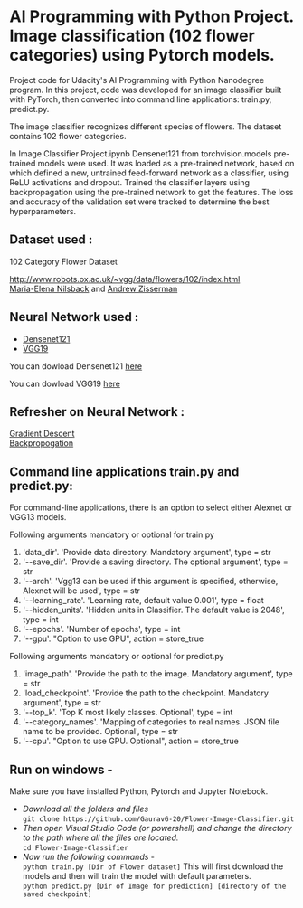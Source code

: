 # AI Programming with Python Project. Image classification (102 flower categories) using Pytorch models.

Project code for Udacity's AI Programming with Python Nanodegree program. In this project, code was developed for an image classifier built with PyTorch, then converted into command line applications: train.py, predict.py.

The image classifier recognizes different species of flowers. The dataset contains 102 flower categories.

In Image Classifier Project.ipynb Densenet121 from torchvision.models pre-trained models were used. It was loaded as a pre-trained network, based on which defined a new, untrained feed-forward network as a classifier, using ReLU activations and dropout. Trained the classifier layers using backpropagation using the pre-trained network to get the features. The loss and accuracy of the validation set were tracked to determine the best hyperparameters. 

## Dataset used :     
102 Category Flower Dataset     

http://www.robots.ox.ac.uk/~vgg/data/flowers/102/index.html     
[Maria-Elena Nilsback](http://www.robots.ox.ac.uk/~men/) and [Andrew Zisserman](http://www.robots.ox.ac.uk/~az/)

## Neural Network used : 
* [Densenet121](https://resources.wolframcloud.com/NeuralNetRepository/resources/DenseNet-121-Trained-on-ImageNet-Competition-Data/)
* [VGG19](https://resources.wolframcloud.com/NeuralNetRepository/resources/VGG-19-Trained-on-ImageNet-Competition-Data/)
       
You can dowload Densenet121 [here](https://www.kaggle.com/code/leighplt/densenet121-pytorch)

You can dowload VGG19 [here](https://www.kaggle.com/code/madz2000/flowers-classification-using-vgg19-88-accuracy)

## Refresher on Neural Network :
[Gradient Descent](https://medium.com/secure-and-private-ai-writing-challenge/playing-with-gradient-descent-intuition-e5bde385078)   
[Backpropogation](https://medium.com/secure-and-private-ai-writing-challenge/playing-with-backpropagation-algorithm-intuition-10c42578a8e8)        


## Command line applications train.py and predict.py:

For command-line applications, there is an option to select either Alexnet or VGG13 models. 

Following arguments mandatory or optional for train.py 

1.	'data_dir'. 'Provide data directory. Mandatory argument', type = str
2.	'--save_dir'. 'Provide a saving directory. The optional argument', type = str
3.	'--arch'. 'Vgg13 can be used if this argument is specified, otherwise, Alexnet will be used', type = str
4.	'--learning_rate'. 'Learning rate, default value 0.001', type = float
5.	'--hidden_units'. 'Hidden units in Classifier. The default value is 2048', type = int
6.	'--epochs'. 'Number of epochs', type = int
7.	'--gpu'. "Option to use GPU", action = store_true

Following arguments mandatory or optional for predict.py

1.	'image_path'. 'Provide the path to the image. Mandatory argument', type = str
2.	'load_checkpoint'. 'Provide the path to the checkpoint. Mandatory argument', type = str
3.	'--top_k'. 'Top K most likely classes. Optional', type = int
4.	'--category_names'. 'Mapping of categories to real names. JSON file name to be provided. Optional', type = str
5.	'--cpu'. "Option to use GPU. Optional", action = store_true

## Run on windows - 
Make sure you have installed Python, Pytorch and Jupyter Notebook.

* _Download all the folders and files_     
`git clone https://github.com/GauravG-20/Flower-Image-Classifier.git`              
* _Then open Visual Studio Code (or powershell) and change the directory to the path where all the files are located._       
`cd Flower-Image-Classifier`      
* _Now run the following commands_ -        
`python train.py [Dir of Flower dataset]`
This will first download the models and then will train the model with default parameters.       
`python predict.py [Dir of Image for prediction] [directory of the saved checkpoint]`

